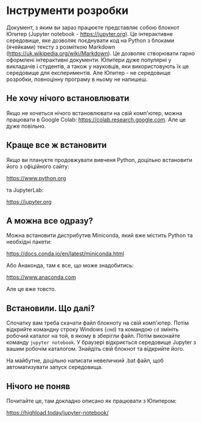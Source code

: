 # Інструменти розробки


Документ, з яким ви зараз працюєте представляє собою блокнот Юпитер (Jupyter notebook - https://jupyter.org). Це інтерактивне середовище, яке дозволяє поєднувати код на Python з блоками (ячейками) тексту з розміткою Markdown (https://uk.wikipedia.org/wiki/Markdown). Це дозволяє створювати гарно оформлені інтерактивні документи. Юпитери дуже популярні у викладачів і студентів, а також у науковців, яки використовують їх це середовище для експериментів. Але Юпитер - не середовище розробки, повноцінну програму в ньому не напишеш.

## Не хочу нічого встановлювати

Якщо не хочеться нічого встановлювати на свій комп'ютер, можна працювати в Google Colab: https://colab.research.google.com. Але це дуже повільно.

## Краще все ж встановити

Якщо ви плануєте продовжувати вивченя Python, доцільно  встановити його з офіційного сайту:

https://www.python.org

та JupyterLab:

https://jupyter.org

## А можна все одразу?

Можна  встановити дистрибутив Miniconda, який вже містить Python та необхідні пакети:

https://docs.conda.io/en/latest/miniconda.html

Або Анаконда, там є все, що може знадобитись:

https://www.anaconda.com

Але це вже товсто.

## Встановили. Що далі?

Спочатку вам треба скачати файл блокноту на свій комп'ютер. Потім відкрийте командну строку Windows (`cmd`) та командою `cd` змініть робочий каталог на той, в якому в зберігли файл. Потім виконайте команду `jupyter notebook`. У браузері відкриється середовище Jupyter з вашим робочім каталогом. Знайдіть свій блокнот та відкрийте його.

На майбутне, доцільно написати невеличкий .bat файл, щоб автоматизувати запуск середовища.

## Нічого не поняв

Почитайте це, там докладно описано як працювати з Юпитером:

https://highload.today/jupyter-notebook/